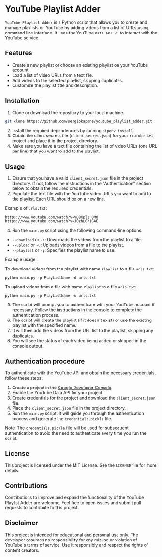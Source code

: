 # YouTube Playlist Adder

`YouTube Playlist Adder` is a Python script that allows you to create and manage playlists on YouTube by adding videos from a list of URLs using command line interface. It uses the YouTube `Data API v3` to interact with the YouTube service.

## Features

- Create a new playlist or choose an existing playlist on your YouTube account.
- Load a list of video URLs from a text file.
- Add videos to the selected playlist, skipping duplicates.
- Customize the playlist title and description.

## Installation

1. Clone or download the repository to your local machine.

```bash
git clone https://github.com/sergiokapone/youtube_playlist_adder.git
```

2. Install the required dependencies by running `pipenv install`.
3. Obtain the client secrets file (`client_secret.json`) for your `YouTube API` project and place it in the project directory.
4. Make sure you have a text file containing the list of video URLs (one URL per line) that you want to add to the playlist.

## Usage

1. Ensure that you have a valid `client_secret.json` file in the project directory. If not, follow the instructions in the "Authentication" section below to obtain the required credentials.
2. Populate the text file with the YouTube video URLs you want to add to the playlist. Each URL should be on a new line.

Example of `urls.txt`:

```text
https://www.youtube.com/watch?v=VD8Xpl1_OM0
https://www.youtube.com/watch?v=JOzhL0Y1GAE
```

4. Run the `main.py` script using the following command-line options:

- `--download` or `-d`: Downloads the videos from the playlist to a file.
- `--upload` or `-u`: Uploads videos from a file to the playlist.
- `--playlist` or `-p`: Specifies the playlist name to use.

Example usage:

To download videos from the playlist with name `Playlist` to a file `urls.txt`:

```shell
python main.py -p PlayListName -d urls.txt
```

To upload videos from a file with name `Playlist` to a file `urls.txt`:

```shell
python main.py -p PlayListName -u urls.txt
```

5. The script will prompt you to authenticate with your YouTube account if necessary. Follow the instructions in the console to complete the authentication process.
6. The script will create the playlist (if it doesn't exist) or use the existing playlist with the specified name.
7. It will then add the videos from the URL list to the playlist, skipping any duplicates.
8. You will see the status of each video being added or skipped in the console output.

## Authentication procedure

To authenticate with the YouTube API and obtain the necessary credentials, follow these steps:

1. Create a project in the [Google Developer Console](https://console.developers.google.com/).
2. Enable the YouTube Data API for your project.
3. Create credentials for the project and download the `client_secret.json` file.
4. Place the `client_secret.json` file in the project directory.
5. Run the `main.py` script. It will guide you through the authentication process and generate the `credentials.pickle` file.

Note: The `credentials.pickle` file will be used for subsequent authentication to avoid the need to authenticate every time you run the script.

## License

This project is licensed under the MIT License. See the `LICENSE` file for more details.

## Contributions

Contributions to improve and expand the functionality of the YouTube Playlist Adder are welcome. Feel free to open issues and submit pull requests to contribute to this project.

## Disclaimer

This project is intended for educational and personal use only. The developer assumes no responsibility for any misuse or violation of YouTube's terms of service. Use it responsibly and respect the rights of content creators.
